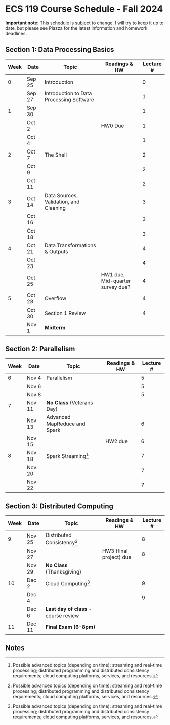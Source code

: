 # ECS 119 Course Schedule - Fall 2024

**Important note:**
This schedule is subject to change.
I will try to keep it up to date, but please see Piazza for the latest information and homework deadlines.

## Section 1: Data Processing Basics

| Week | Date | Topic | Readings & HW | Lecture # |
| --- | --- | --- | --- | --- |
| 0 | Sep 25 | Introduction |  | 0 |
|   | Sep 27 | Introduction to Data Processing Software |  | 1 |
| 1 | Sep 30 |  |  | 1 |
|   | Oct 2  |  | HW0 Due | 1 |
|   | Oct 4  |  |  | 1 |
| 2 | Oct 7  | The Shell |  | 2 |
|   | Oct 9  |  |  | 2 |
|   | Oct 11 |  |  | 2 |
| 3 | Oct 14 | Data Sources, Validation, and Cleaning |  | 3 |
|   | Oct 16 |  |  | 3 |
|   | Oct 18 |  |  | 3 |
| 4 | Oct 21 | Data Transformations & Outputs |  | 4 |
|   | Oct 23 |  |  | 4 |
|   | Oct 25 |  | HW1 due, Mid-quarter survey due? | 4 |
| 5 | Oct 28 | Overflow |  | 4 |
|   | Oct 30 | Section 1 Review |  | 4 |
|   | Nov 1  | **Midterm** |  |  |

## Section 2: Parallelism

| Week | Date | Topic | Readings & HW | Lecture # |
| --- | --- | --- | --- | --- |
| 6 | Nov 4  | Parallelism |  | 5 |
|   | Nov 6  |  |  | 5 |
|   | Nov 8  |  |  | 5 |
| 7 | Nov 11 | **No Class** (Veterans Day) |  |  |
|   | Nov 13 | Advanced MapReduce and Spark |  | 6 |
|   | Nov 15 |  | HW2 due | 6 |
| 8 | Nov 18 | Spark Streaming[^1] |  | 7 |
|   | Nov 20 |  |  | 7 |
|   | Nov 22 |  |  | 7 |

## Section 3: Distributed Computing

| Week | Date | Topic | Readings & HW | Lecture # |
| --- | --- | --- | --- | --- |
| 9 | Nov 25 | Distributed Consistency[^1] |  | 8 |
|   | Nov 27 |  | HW3 (final project) due | 8 |
|   | Nov 29 | **No Class** (Thanksgiving) |
| 10 | Dec 2 | Cloud Computing[^1] |  | 9 |
|    | Dec 4 |  |  | 9 |
|    | Dec 6 | **Last day of class** - course review |  |  |
| 11 | Dec 11 | **Final Exam (6-8pm)** |  |  |

## Notes

[^1]: Possible advanced topics (depending on time):
streaming and real-time processing;
distributed programming and distributed consistency requirements;
cloud computing platforms, services, and resources.

